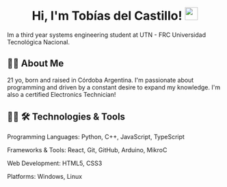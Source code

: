 <h1 align="center">
Hi, I'm Tobías del Castillo!
	<a href="https://github.com/Bouaskaoun" target="_self">
		<img src="https://media.giphy.com/media/hvRJCLFzcasrR4ia7z/giphy.gif" width="30">
	</a>
</h1>
Im a third year systems engineering student at UTN - FRC Universidad Tecnológica Nacional. 

##  🙋‍♂️ About Me
21 yo, born and raised in Córdoba Argentina.
I'm passionate about programming and driven by a constant desire to expand my knowledge.
I'm also a certified Electronics Technician!

## 👨‍💻 🛠️ Technologies & Tools
Programming Languages: Python, C++, JavaScript, TypeScript

Frameworks & Tools: React, Git, GitHub, Arduino, MikroC

Web Development: HTML5, CSS3

Platforms: Windows, Linux
